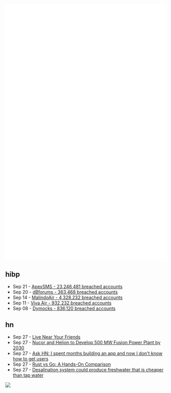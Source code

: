 ![Metrics](https://raw.githubusercontent.com/phixion/phixion/master/metrics.svg)

## hibp

<!--
for https://github.com/phixion/phixion/blob/main/.github/workflows/feeds.yml
-->
<!--START_SECTION:haveibeenpwnd-->
- Sep 21 - [ApexSMS - 23,246,481 breached accounts](https://haveibeenpwned.com/PwnedWebsites#ApexSMS)
- Sep 20 - [dBforums - 363,468 breached accounts](https://haveibeenpwned.com/PwnedWebsites#dBforums)
- Sep 14 - [MalindoAir - 4,328,232 breached accounts](https://haveibeenpwned.com/PwnedWebsites#MalindoAir)
- Sep 11 - [Viva Air - 932,232 breached accounts](https://haveibeenpwned.com/PwnedWebsites#VivaAir)
- Sep 08 - [Dymocks - 836,120 breached accounts](https://haveibeenpwned.com/PwnedWebsites#Dymocks)
<!--END_SECTION:haveibeenpwnd-->

## hn

<!--
for https://github.com/phixion/phixion/blob/main/.github/workflows/feeds.yml
-->
<!--START_SECTION:hn-->
- Sep 27 - [Live Near Your Friends](https://headlineshq.substack.com/p/issue-no-029-live-near-your-friends)
- Sep 27 - [Nucor and Helion to Develop 500 MW Fusion Power Plant by 2030](https://nucor.com/news-release/20126)
- Sep 27 - [Ask HN: I spent months building an app and now I don't know how to get users](https://news.ycombinator.com/item?id=37675989)
- Sep 27 - [Rust vs Go: A Hands-On Comparison](https://www.shuttle.rs/blog/2023/09/27/rust-vs-go-comparison)
- Sep 27 - [Desalination system could produce freshwater that is cheaper than tap water](https://www.eurekalert.org/news-releases/1002811)
<!--END_SECTION:hn-->

<!--
for https://yhype.me
-->
![](https://hit.yhype.me/github/profile?user_id=13013670)
